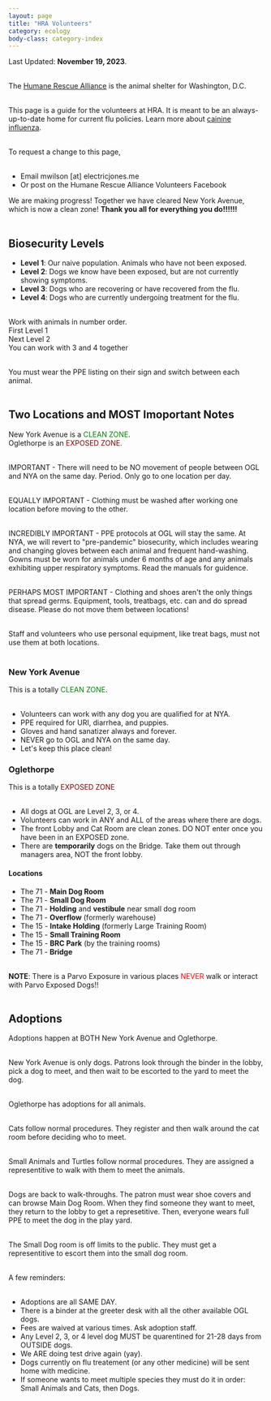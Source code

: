 ```yaml
---
layout: page
title: "HRA Volunteers"
category: ecology
body-class: category-index
---
```

Last Updated: **November 19, 2023**.
<br /><br />

The [Humane Rescue Alliance](http://humanerescuealliance.org) is the animal shelter for Washington, D.C.
<br /><br />

This page is a guide for the volunteers at HRA. It is meant to be an always-up-to-date home for current flu policies.
Learn more about [cainine influenza](https://www.humanerescuealliance.org/blog/posts/what-you-need-to-know-about-canine-influenza).
<br /><br />

To request a change to this page, 
<br /><br />
- Email mwilson [at] electricjones.me
- Or post on the Humane Rescue Alliance Volunteers Facebook

We are making progress! Together we have cleared New York Avenue, which is now a clean  zone!
<b>Thank you all for everything you do!!!!!!</b>
<br /><br />

## Biosecurity Levels
- **Level 1**: Our naive population. Animals who have not been exposed.
- **Level 2**: Dogs we know have been exposed, but are not currently showing symptoms.
- **Level 3**: Dogs who are recovering or have recovered from the flu.
- **Level 4**: Dogs who are currently undergoing treatment for the flu.
<br /><br />

Work with animals in number order.<br />
First Level 1<br />
Next Level 2<br />
You can work with 3 and 4 together<br />
<br />

You must wear the PPE listing on their sign and switch between each animal.
<br /><br />

## Two Locations and MOST Imoportant Notes
New York Avenue is a <span style="color: green">CLEAN ZONE</span>.
<br />
Oglethorpe is an <span style="color: maroon">EXPOSED ZONE</span>.
<br /><br />

IMPORTANT - There will need to be NO movement of people between OGL and NYA on the same day. Period. Only go to one location per day.
<br /><br />

EQUALLY IMPORTANT - Clothing must be washed after working one location before moving to the other. 
<br /><br />

INCREDIBLY IMPORTANT - PPE protocols at OGL will stay the same. At NYA, we will revert to "pre-pandemic" biosecurity, which includes wearing and changing gloves between each animal and frequent hand-washing. Gowns must be worn for animals under 6 months of age and any animals exhibiting upper respiratory symptoms. Read the manuals for guidence. 
<br /><br />

PERHAPS MOST IMPORTANT - Clothing and shoes aren't the only things that spread germs. Equipment, tools, treatbags, etc. can and do spread disease. Please do not move them between locations!
<br /><br />

Staff and volunteers who use personal equipment, like treat bags, must not use them at both locations. 
<br /><br />

### New York Avenue
This is a totally <span style="color: green">CLEAN ZONE</span>.
<br /><br />

- Volunteers can work with any dog you are qualified for at NYA.
- PPE required for URI, diarrhea, and puppies.
- Gloves and hand sanatizer always and forever.
- NEVER go to OGL and NYA on the same day.
- Let's keep this place clean!

### Oglethorpe
This is a totally <span style="color: maroon">EXPOSED ZONE</span>
<br /> <br />

- All dogs at OGL are Level 2, 3, or 4.
- Volunteers can work in ANY and ALL of the areas where there are dogs.
- The front Lobby and Cat Room are clean zones. DO NOT enter once you have been in an EXPOSED zone.
- There are **temporarily** dogs on the Bridge. Take them out through managers area, NOT the front lobby.

#### Locations
- The 71 - **Main Dog Room**
- The 71 - **Small Dog Room**
- The 71 - **Holding** and **vestibule** near small dog room
- The 71 - **Overflow** (formerly warehouse)
- The 15 - **Intake Holding** (formerly Large Training Room)
- The 15 - **Small Training Room**
- The 15 - **BRC Park** (by the training rooms)
- The 71 - **Bridge**
<br /><br />

<b>NOTE</b>: There is a Parvo Exposure in various places <span style="color: red">NEVER</span> walk or interact with Parvo Exposed Dogs!!
<br /><br />

## Adoptions
Adoptions happen at BOTH New York Avenue and Oglethorpe.
<br /><br />

New York Avenue is only dogs. Patrons look through the binder in the lobby, pick a dog to meet, and then wait to be escorted to the yard to meet the dog.
<br /><br />

Oglethorpe has adoptions for all animals.
<br /><br />

Cats follow normal procedures. They register and then walk around the cat room before deciding who to meet.
<br /><br />

Small Animals and Turtles follow normal procedures. They are assigned a representitive to walk with them to meet the animals.
<br /><br />

Dogs are back to walk-throughs. The patron must wear shoe covers and can browse Main Dog Room. 
When they find someone they want to meet, they return to the lobby to get a represetitive. 
Then, everyone wears full PPE to meet the dog in the play yard.
<br /><br />

The Small Dog room is off limits to the public. They must get a representitive to escort them into the small dog room.
<br /><br />

A few reminders:
<br /><br />
- Adoptions are all SAME DAY.
- There is a binder at the greeter desk with all the other available OGL dogs.
- Fees are waived at various times. Ask adoption staff.
- Any Level 2, 3, or 4 level dog MUST be quarentined for 21-28 days from OUTSIDE dogs.
- We ARE doing test drive again (yay).
- Dogs currently on flu treatement (or any other medicine) will be sent home with medicine.
- If someone wants to meet multiple species they must do it in order: Small Animals and Cats, then Dogs.
